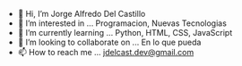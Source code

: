 - 👋 Hi, I’m Jorge Alfredo Del Castillo
- 👀 I’m interested in ... Programacion, Nuevas Tecnologias
- 🌱 I’m currently learning ... Python, HTML, CSS, JavaScript
- 💞️ I’m looking to collaborate on ... En lo que pueda
- 📫 How to reach me ... jdelcast.dev@gmail.com

<!---
Tito6104/Tito6104 is a ✨ special ✨ repository because its `README.md` (this file) appears on your GitHub profile.
You can click the Preview link to take a look at your changes.
--->
